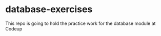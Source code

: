 # database-exercises
This repo is going to hold the practice work for the database module at Codeup
